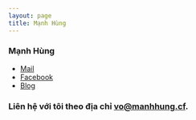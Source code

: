 ```yaml
---
layout: page
title: Mạnh Hùng
---
```


### Mạnh Hùng

- [Mail](http://mail.google.com/a/manhhung.cf)
- [Facebook](http://fb.com/)
- [Blog](/blog)


### Liên hệ với tôi theo địa chỉ [vo@manhhung.cf](mailto:vo@manhhung.cf).
